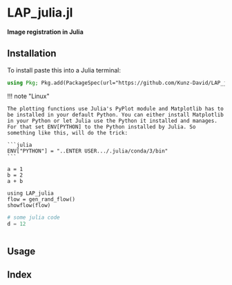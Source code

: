 # LAP_julia.jl

__Image registration in Julia__

## Installation

To install paste this into a Julia terminal:
```julia
using Pkg; Pkg.add(PackageSpec(url="https://github.com/Kunz-David/LAP_julia"))
```

!!! note "Linux"

    The plotting functions use Julia's PyPlot module and Matplotlib has to be installed in your default Python. You can either install Matplotlib in your Python or let Julia use the Python it installed and manages. For that set ENV[PYTHON] to the Python installed by Julia. So something like this, will do the trick:

    ```julia
    ENV["PYTHON"] = "..ENTER USER.../.julia/conda/3/bin"
    ```

```@example
a = 1
b = 2
a + b
```


```@example
using LAP_julia
flow = gen_rand_flow()
showflow(flow)
```

```julia
# some julia code
d = 12
```

```@contents
```

## Usage

## Index

```@index
```
